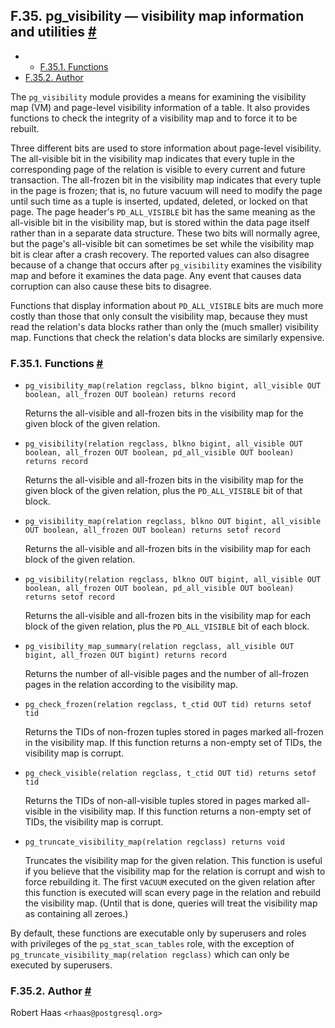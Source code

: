 ## F.35. pg\_visibility — visibility map information and utilities [#](#PGVISIBILITY)

  * *   [F.35.1. Functions](pgvisibility#PGVISIBILITY-FUNCS)
  * [F.35.2. Author](pgvisibility#PGVISIBILITY-AUTHOR)

The `pg_visibility` module provides a means for examining the visibility map (VM) and page-level visibility information of a table. It also provides functions to check the integrity of a visibility map and to force it to be rebuilt.

Three different bits are used to store information about page-level visibility. The all-visible bit in the visibility map indicates that every tuple in the corresponding page of the relation is visible to every current and future transaction. The all-frozen bit in the visibility map indicates that every tuple in the page is frozen; that is, no future vacuum will need to modify the page until such time as a tuple is inserted, updated, deleted, or locked on that page. The page header's `PD_ALL_VISIBLE` bit has the same meaning as the all-visible bit in the visibility map, but is stored within the data page itself rather than in a separate data structure. These two bits will normally agree, but the page's all-visible bit can sometimes be set while the visibility map bit is clear after a crash recovery. The reported values can also disagree because of a change that occurs after `pg_visibility` examines the visibility map and before it examines the data page. Any event that causes data corruption can also cause these bits to disagree.

Functions that display information about `PD_ALL_VISIBLE` bits are much more costly than those that only consult the visibility map, because they must read the relation's data blocks rather than only the (much smaller) visibility map. Functions that check the relation's data blocks are similarly expensive.

### F.35.1. Functions [#](#PGVISIBILITY-FUNCS)

* `pg_visibility_map(relation regclass, blkno bigint, all_visible OUT boolean, all_frozen OUT boolean) returns record`

    Returns the all-visible and all-frozen bits in the visibility map for the given block of the given relation.

* `pg_visibility(relation regclass, blkno bigint, all_visible OUT boolean, all_frozen OUT boolean, pd_all_visible OUT boolean) returns record`

    Returns the all-visible and all-frozen bits in the visibility map for the given block of the given relation, plus the `PD_ALL_VISIBLE` bit of that block.

* `pg_visibility_map(relation regclass, blkno OUT bigint, all_visible OUT boolean, all_frozen OUT boolean) returns setof record`

    Returns the all-visible and all-frozen bits in the visibility map for each block of the given relation.

* `pg_visibility(relation regclass, blkno OUT bigint, all_visible OUT boolean, all_frozen OUT boolean, pd_all_visible OUT boolean) returns setof record`

    Returns the all-visible and all-frozen bits in the visibility map for each block of the given relation, plus the `PD_ALL_VISIBLE` bit of each block.

* `pg_visibility_map_summary(relation regclass, all_visible OUT bigint, all_frozen OUT bigint) returns record`

    Returns the number of all-visible pages and the number of all-frozen pages in the relation according to the visibility map.

* `pg_check_frozen(relation regclass, t_ctid OUT tid) returns setof tid`

    Returns the TIDs of non-frozen tuples stored in pages marked all-frozen in the visibility map. If this function returns a non-empty set of TIDs, the visibility map is corrupt.

* `pg_check_visible(relation regclass, t_ctid OUT tid) returns setof tid`

    Returns the TIDs of non-all-visible tuples stored in pages marked all-visible in the visibility map. If this function returns a non-empty set of TIDs, the visibility map is corrupt.

* `pg_truncate_visibility_map(relation regclass) returns void`

    Truncates the visibility map for the given relation. This function is useful if you believe that the visibility map for the relation is corrupt and wish to force rebuilding it. The first `VACUUM` executed on the given relation after this function is executed will scan every page in the relation and rebuild the visibility map. (Until that is done, queries will treat the visibility map as containing all zeroes.)

By default, these functions are executable only by superusers and roles with privileges of the `pg_stat_scan_tables` role, with the exception of `pg_truncate_visibility_map(relation regclass)` which can only be executed by superusers.

### F.35.2. Author [#](#PGVISIBILITY-AUTHOR)

Robert Haas `<rhaas@postgresql.org>`